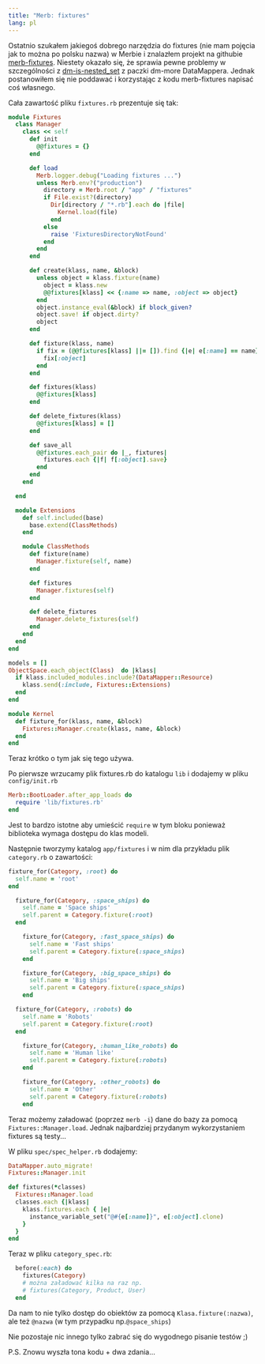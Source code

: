```yaml
---
title: "Merb: fixtures"
lang: pl
---
```


Ostatnio szukałem jakiegoś dobrego narzędzia do fixtures (nie mam pojęcia jak to można po polsku nazwa) w Merbie i znalazłem projekt na githubie [merb-fixtures](http://github.com/botanicus/merb-fixtures/tree/master). Niestety okazało się, że sprawia pewne problemy w szczególności z [dm-is-nested\_set](http://github.com/sam/dm-more/tree/master/dm-is-nested_set) z paczki dm-more DataMappera. Jednak postanowiłem się nie poddawać i korzystając z kodu merb-fixtures napisać coś własnego.

Cała zawartość pliku `fixtures.rb` prezentuje się tak:

```ruby
module Fixtures
  class Manager
    class << self
      def init
        @@fixtures = {}
      end

      def load
        Merb.logger.debug("Loading fixtures ...")
        unless Merb.env?("production")
          directory = Merb.root / "app" / "fixtures"
          if File.exist?(directory)
            Dir[directory / "*.rb"].each do |file|
              Kernel.load(file)
            end
          else
            raise 'FixturesDirectoryNotFound'
          end
        end
      end

      def create(klass, name, &block)
        unless object = klass.fixture(name)
          object = klass.new
          @@fixtures[klass] << {:name => name, :object => object}
        end
        object.instance_eval(&block) if block_given?
        object.save! if object.dirty?
        object
      end

      def fixture(klass, name)
        if fix = (@@fixtures[klass] ||= []).find {|e| e[:name] == name}
          fix[:object]
        end
      end

      def fixtures(klass)
        @@fixtures[klass]
      end

      def delete_fixtures(klass)
        @@fixtures[klass] = []
      end

      def save_all
        @@fixtures.each_pair do |_, fixtures|
          fixtures.each {|f| f[:object].save}
        end
      end
    end

  end

  module Extensions
    def self.included(base)
      base.extend(ClassMethods)
    end

    module ClassMethods
      def fixture(name)
        Manager.fixture(self, name)
      end

      def fixtures
        Manager.fixtures(self)
      end

      def delete_fixtures
        Manager.delete_fixtures(self)
      end
    end
  end
end

models = []
ObjectSpace.each_object(Class)  do |klass|
  if klass.included_modules.include?(DataMapper::Resource)
    klass.send(:include, Fixtures::Extensions)
  end
end

module Kernel
  def fixture_for(klass, name, &block)
    Fixtures::Manager.create(klass, name, &block)
  end
end

```

Teraz krótko o tym jak się tego używa.

Po pierwsze wrzucamy plik fixtures.rb do katalogu `lib` i dodajemy w pliku `config/init.rb`

```ruby
Merb::BootLoader.after_app_loads do
  require 'lib/fixtures.rb'
end
```

Jest to bardzo istotne aby umieścić `require` w tym bloku ponieważ biblioteka wymaga dostępu do klas modeli.

Następnie tworzymy katalog `app/fixtures` i w nim dla przykładu plik `category.rb` o zawartości:

```ruby
fixture_for(Category, :root) do
  self.name = 'root'
end

  fixture_for(Category, :space_ships) do
    self.name = 'Space ships'
    self.parent = Category.fixture(:root)
  end

    fixture_for(Category, :fast_space_ships) do
      self.name = 'Fast ships'
      self.parent = Category.fixture(:space_ships)
    end

    fixture_for(Category, :big_space_ships) do
      self.name = 'Big ships'
      self.parent = Category.fixture(:space_ships)
    end

  fixture_for(Category, :robots) do
    self.name = 'Robots'
    self.parent = Category.fixture(:root)
  end

    fixture_for(Category, :human_like_robots) do
      self.name = 'Human like'
      self.parent = Category.fixture(:robots)
    end

    fixture_for(Category, :other_robots) do
      self.name = 'Other'
      self.parent = Category.fixture(:robots)
    end
```

Teraz możemy załadować (poprzez `merb -i`) dane do bazy za pomocą `Fixtures::Manager.load`. Jednak najbardziej przydanym wykorzystaniem fixtures są testy...

W pliku `spec/spec_helper.rb` dodajemy:

```ruby
DataMapper.auto_migrate!
Fixtures::Manager.init

def fixtures(*classes)
  Fixtures::Manager.load
  classes.each {|klass|
    klass.fixtures.each { |e|
      instance_variable_set("@#{e[:name]}", e[:object].clone)
    }
  }
end
```

Teraz w pliku `category_spec.rb`:

```ruby
  before(:each) do
    fixtures(Category)
    # można załadować kilka na raz np.
    # fixtures(Category, Product, User)
  end
```

Da nam to nie tylko dostęp do obiektów za pomocą `Klasa.fixture(:nazwa)`, ale też `@nazwa` (w tym przypadku np.`@space_ships`)

Nie pozostaje nic innego tylko zabrać się do wygodnego pisanie testów ;)

P.S. Znowu wyszła tona kodu + dwa zdania...
